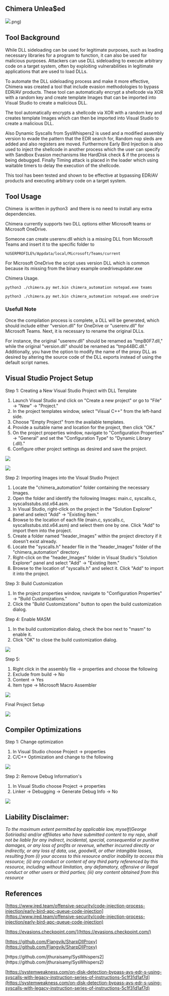 ## Chimera Unlea$ed 

  

![](Images/Chimera).png)  

  

## Tool Background 

  

While DLL sideloading can be used for legitimate purposes, such as loading necessary libraries for a program to function, it can also be used for malicious purposes. Attackers can use DLL sideloading to execute arbitrary code on a target system, often by exploiting vulnerabilities in legitimate applications that are used to load DLLs.

To automate the DLL sideloading process and make it more effective, Chimera was created a tool that include evasion methodologies to bypass EDR/AV products. These tool can automatically encrypt a shellcode via XOR with a random key and create template Images that can be imported into Visual Studio to create a malicious DLL.

The tool automatically encrypts a shellcode via XOR with a random key and creates template Images which can then be imported into Visual Studio to create a malicious DLL.

Also Dynamic Syscalls from SysWhispers2 is used and a modified assembly version to evade the pattern that the EDR search for, Random nop sleds are added and also registers are moved. Furthermore Early Bird Injection is also used to inject the shellcode in another process which the user can specify with Sandbox Evasion mechanisms like HardDisk check & if the process is being debugged. Finally Timing attack is placed in the loader which using waitable timers to delay the execution of the shellcode.

  

This tool has been tested and shown to be effective at bypassing EDR/AV products and executing arbitrary code on a target system.

  

## Tool Usage

Chimera  is written in python3  and there is no need to install any extra dependencies.

  

Chimera currently supports two DLL options either Microsoft teams or Microsoft OneDrive.

  

Someone can create userenv.dll which is a missing DLL from Microsoft Teams and insert it to the specific folder to 

`⁠%USERPROFILE%/Appdata/local/Microsoft/Teams/current`  

  

For Microsoft OneDrive the script uses version DLL which is common because its missing from the binary example onedriveupdater.exe

  

Chimera Usage.

  

`python3 ./chimera.py met.bin chimera_automation notepad.exe teams`

`python3 ./chimera.py met.bin chimera_automation notepad.exe onedrive`

###   

### Usefull Note

Once the compilation process is complete, a DLL will be generated, which should include either "version.dll" for OneDrive or "userenv.dll" for Microsoft Teams. Next, it is necessary to rename the original DLLs.

For instance, the original "userenv.dll" should be renamed as "tmpB0F7.dll," while the original "version.dll" should be renamed as "tmp44BC.dll." Additionally, you have the option to modify the name of the proxy DLL as desired by altering the source code of the DLL exports instead of using the default script names.

## Visual Studio Project Setup

Step 1: Creating a New Visual Studio Project with DLL Template

1. Launch Visual Studio and click on "Create a new project" or go to "File" -> "New" -> "Project."
2. In the project templates window, select "Visual C++" from the left-hand side.
3. Choose "Empty Project" from the available templates.
4. Provide a suitable name and location for the project, then click "OK."
5. On the project properties window, navigate to "Configuration Properties" -> "General" and set the "Configuration Type" to "Dynamic Library (.dll)."
6. Configure other project settings as desired and save the project.

  

![](Images/image.png)  

  

![](Images/image%202.png)  

  

Step 2: Importing Images into the Visual Studio Project

1. Locate the "chimera\_automation" folder containing the necessary Images.
2. Open the folder and identify the following Images: main.c, syscalls.c, syscallsstubs.std.x64.asm.
3. In Visual Studio, right-click on the project in the "Solution Explorer" panel and select "Add" -> "Existing Item."
4. Browse to the location of each file (main.c, syscalls.c, syscallsstubs.std.x64.asm) and select them one by one. Click "Add" to import them into the project.
5. Create a folder named "header\_Images" within the project directory if it doesn't exist already.
6. Locate the "syscalls.h" header file in the "header\_Images" folder of the "chimera\_automation" directory.
7. Right-click on the "header\_Images" folder in Visual Studio's "Solution Explorer" panel and select "Add" -> "Existing Item."
8. Browse to the location of "syscalls.h" and select it. Click "Add" to import it into the project.

  

Step 3: Build Customization

1. In the project properties window, navigate to "Configuration Properties" -> "Build Customizations."
2. Click the "Build Customizations" button to open the build customization dialog.

  

Step 4: Enable MASM

1. In the build customization dialog, check the box next to "masm" to enable it.
2. Click "OK" to close the build customization dialog.

  
![](Images/image%203.png)  
  
Step 5: 

1. Right click in the assembly file → properties and choose the following
2. Exclude from build → No
3. Content → Yes
4. Item type → Microsoft Macro Assembler

  
![](Images/image%204.png)  
  
Final Project Setup  
  
![](Images/image%205.png)  
  

## Compiler Optimizations 

Step 1: Change optimization 

1. In Visual Studio choose Project → properties 
2. C/C++ Optimization and change to the following

![](Images/image%206.png)  

Step 2: Remove Debug Information's

1. In Visual Studio choose Project → properties 
2. Linker → Debugging → Generate Debug Info → No

![](Images/image%207.png)  

## Liability Disclaimer:

_To the maximum extent permitted by applicable law, myself(George Sotiriadis) and/or affiliates who have submitted content to my repo, shall not be liable for any indirect, incidental, special, consequential or punitive damages, or any loss of profits or revenue, whether incurred directly or indirectly, or any loss of data, use, goodwill, or other intangible losses, resulting from (i) your access to this resource and/or inability to access this resource; (ii) any conduct or content of any third party referenced by this resource, including without limitation, any defamatory, offensive or illegal conduct or other users or third parties; (iii) any content obtained from this resource_

  

## References 

[https://www.ired.team/offensive-security/code-injection-process-injection/early-bird-apc-queue-code-injection](https://www.ired.team/offensive-security/code-injection-process-injection/early-bird-apc-queue-code-injection)

[https://evasions.checkpoint.com/](https://evasions.checkpoint.com/)

[https://github.com/Flangvik/SharpDllProxy](https://github.com/Flangvik/SharpDllProxy)

[](https://github.com/jthuraisamy/SysWhispers2 "https://github.com/jthuraisamy/SysWhispers2")[https://github.com/jthuraisamy/SysWhispers2](https://github.com/jthuraisamy/SysWhispers2)

[https://systemweakness.com/on-disk-detection-bypass-avs-edr-s-using-syscalls-with-legacy-instruction-series-of-instructions-5c1f31d1af7d](https://systemweakness.com/on-disk-detection-bypass-avs-edr-s-using-syscalls-with-legacy-instruction-series-of-instructions-5c1f31d1af7d)